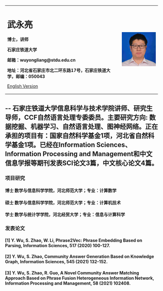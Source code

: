 <div>
<table border="0">
  <tr>
    <td width="75%">
      <h1>武永亮</h1>
      <p><b>博士，讲师</b></p>
      <p><b>石家庄铁道大学</b></p>
      <p><b>邮箱：wuyongliang@stdu.edu.cn</b></p>
      <p><b>地址：河北省石家庄市北二环东路17号，石家庄铁道大学，邮编：050043</b></p>
      <p><a href="/index-en.html">English Version</a></p>
    </td>
    <td width="25%">
      <img src="pic.jpg" width="100%">
    </td>
  </tr>
</table>
</div>

--
石家庄铁道大学信息科学与技术学院讲师、研究生导师，CCF自然语言处理专委委员。主要研究方向: 数据挖掘、机器学习、自然语言处理、图神经网络。正在承担的项目有：国家自然科学基金1项，河北省自然科学基金1项。已经在Information Sciences、Information Processing and Management和中文信息学报等期刊发表SCI论文3篇，中文核心论文4篇。
--

### 项目研究
#### 博士 数学与信息科学学院，河北师范大学；专业：计算数学
#### 硕士 数学与信息科学学院，河北师范大学；专业：计算机技术
#### 学士 数学与统计学学院，河北经贸大学；专业：信息与计算科学

### 发表论文
#### [1] Y. Wu, S. Zhao, W. Li, Phrase2Vec: Phrase Embedding Based on Parsing, Information Sciences, 517 (2020) 100-127.
#### [2] Y. Wu, S. Zhao, Community Answer Generation Based on Knowledge Graph, Information Sciences, 545 (2021) 132-152.
#### [3] Y. Wu, S. Zhao, R. Guo, A Novel Community Answer Matching Approach Based on Phrase Fusion Heterogeneous Information Network, Information Processing and Management, 58 (2021) 102408.
